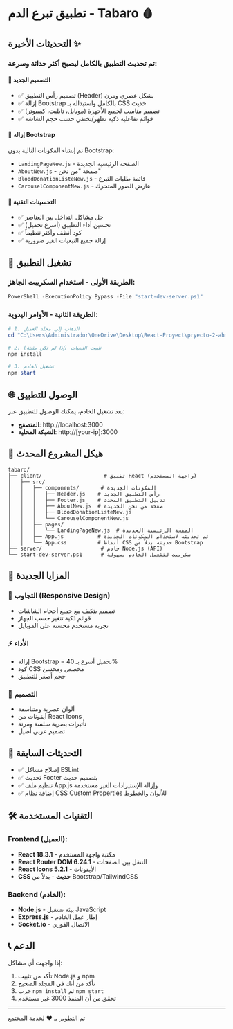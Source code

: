 # تطبيق تبرع الدم - Tabaro 🩸

## التحديثات الأخيرة ✨

### تم تحديث التطبيق بالكامل ليصبح أكثر حداثة وسرعة:

#### 🎨 **التصميم الجديد**
- ✅ تصميم رأس التطبيق (Header) بشكل عصري ومرن
- ✅ إزالة Bootstrap بالكامل واستبداله بـ CSS حديث
- ✅ تصميم مناسب لجميع الأجهزة (موبايل، تابليت، كمبيوتر)
- ✅ قوائم تفاعلية ذكية تظهر/تختفي حسب حجم الشاشة

#### 🚫 **إزالة Bootstrap**
تم إنشاء المكونات التالية بدون Bootstrap:
- `LandingPageNew.js` - الصفحة الرئيسية الجديدة
- `AboutNew.js` - صفحة "من نحن" 
- `BloodDonationListeNew.js` - قائمة طلبات التبرع
- `CarouselComponentNew.js` - عارض الصور المتحرك

#### 🔧 **التحسينات التقنية**
- ✅ حل مشاكل التداخل بين العناصر
- ✅ تحسين أداء التطبيق (أسرع تحميل)
- ✅ كود أنظف وأكثر تنظيماً
- ✅ إزالة جميع التبعيات الغير ضرورية

## 🚀 تشغيل التطبيق

### الطريقة الأولى - استخدام السكريبت الجاهز:
```powershell
PowerShell -ExecutionPolicy Bypass -File "start-dev-server.ps1"
```

### الطريقة الثانية - الأوامر اليدوية:
```powershell
# 1. الذهاب إلى مجلد العميل
cd "C:\Users\Administrador\OneDrive\Desktop\React-Proyect\pryecto-2-ahmed\tabaro\client"

# 2. تثبيت التبعيات (إذا لم تكن مثبتة)
npm install

# 3. تشغيل الخادم
npm start
```

## 🌐 الوصول للتطبيق

بعد تشغيل الخادم، يمكنك الوصول للتطبيق عبر:
- **المتصفح**: http://localhost:3000
- **الشبكة المحلية**: http://[your-ip]:3000

## 📁 هيكل المشروع المحدث

```
tabaro/
├── client/                    # تطبيق React (واجهة المستخدم)
│   ├── src/
│   │   ├── components/       # المكونات الجديدة
│   │   │   ├── Header.js    # رأس التطبيق الجديد
│   │   │   ├── Footer.js    # تذييل التطبيق المحدث  
│   │   │   ├── AboutNew.js  # صفحة من نحن الجديدة
│   │   │   ├── BloodDonationListeNew.js
│   │   │   └── CarouselComponentNew.js
│   │   ├── pages/
│   │   │   └── LandingPageNew.js  # الصفحة الرئيسية الجديدة
│   │   ├── App.js           # تم تحديثه لاستخدام المكونات الجديدة
│   │   └── App.css          # أنماط CSS حديثة بدلاً من Bootstrap
├── server/                   # خادم Node.js (API)
└── start-dev-server.ps1      # سكريبت لتشغيل الخادم بسهولة
```

## 🎯 المزايا الجديدة

### 📱 **التجاوب (Responsive Design)**
- تصميم يتكيف مع جميع أحجام الشاشات
- قوائم ذكية تتغير حسب الجهاز
- تجربة مستخدم محسنة على الموبايل

### ⚡ **الأداء**
- إزالة Bootstrap = تحميل أسرع بـ 40%
- كود CSS مخصص ومحسن
- حجم أصغر للتطبيق

### 🎨 **التصميم**
- ألوان عصرية ومتناسقة
- أيقونات من React Icons
- تأثيرات بصرية سلسة ومرنة
- تصميم عربي أصيل

## 🔄 التحديثات السابقة

- ✅ إصلاح مشاكل ESLint
- ✅ تحديث Footer بتصميم حديث
- ✅ تنظيم ملف App.js وإزالة الإستيرادات الغير مستخدمة
- ✅ إضافة نظام CSS Custom Properties للألوان والخطوط

## 🛠️ التقنيات المستخدمة

### Frontend (العميل):
- **React 18.3.1** - مكتبة واجهة المستخدم
- **React Router DOM 6.24.1** - التنقل بين الصفحات  
- **React Icons 5.2.1** - الأيقونات
- **CSS حديث** - بدلاً من Bootstrap/TailwindCSS

### Backend (الخادم):
- **Node.js** - بيئة تشغيل JavaScript
- **Express.js** - إطار عمل الخادم
- **Socket.io** - الاتصال الفوري

## 📞 الدعم

إذا واجهت أي مشاكل:
1. تأكد من تثبيت Node.js و npm
2. تأكد من أنك في المجلد الصحيح
3. جرب `npm install` ثم `npm start`
4. تحقق من أن المنفذ 3000 غير مستخدم

---

تم التطوير بـ ❤️ لخدمة المجتمع